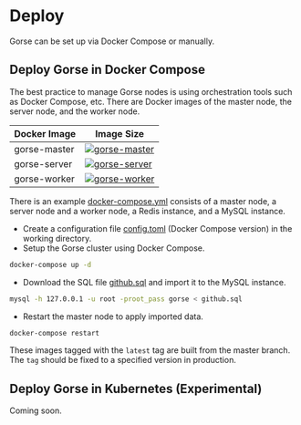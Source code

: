 # Deploy

Gorse can be set up via Docker Compose or manually.

## Deploy Gorse in Docker Compose

The best practice to manage Gorse nodes is using orchestration tools such as Docker Compose, etc. There are Docker images of the master node, the server node, and the worker node.

| Docker Image         | Image Size |
| ------------ | -------- |
| gorse-master | [![gorse-master](https://img.shields.io/docker/image-size/zhenghaoz/gorse-master)](https://hub.docker.com/repository/docker/zhenghaoz/gorse-master) |
| gorse-server | [![gorse-server](https://img.shields.io/docker/image-size/zhenghaoz/gorse-server)](https://hub.docker.com/repository/docker/zhenghaoz/gorse-server) |
| gorse-worker | [![gorse-worker](https://img.shields.io/docker/image-size/zhenghaoz/gorse-worker)](https://hub.docker.com/repository/docker/zhenghaoz/gorse-worker) |

There is an example [docker-compose.yml](https://github.com/zhenghaoz/gorse/blob/master/docker/docker-compose.yml) consists of a master node, a server node and a worker node, a Redis instance, and a MySQL instance.

- Create a configuration file [config.toml](https://github.com/zhenghaoz/gorse/blob/master/docker/config.toml) (Docker Compose version) in the working directory.
- Setup the Gorse cluster using Docker Compose.

```bash
docker-compose up -d
```

- Download the SQL file [github.sql](https://cdn.gorse.io/example/github.sql) and import it to the MySQL instance.

```bash
mysql -h 127.0.0.1 -u root -proot_pass gorse < github.sql
```

- Restart the master node to apply imported data.

```bash
docker-compose restart
```

These images tagged with the `latest` tag are built from the master branch. The `tag` should be fixed to a specified version in production.

## Deploy Gorse in Kubernetes (Experimental)

Coming soon.
